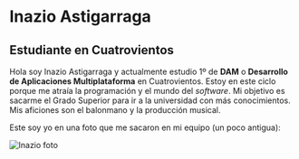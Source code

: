 # Inazio Astigarraga
## Estudiante en Cuatrovientos
Hola soy Inazio Astigarraga y actualmente estudio 1º de **DAM** o **Desarrollo de Aplicaciones Multiplataforma** en Cuatrovientos.
Estoy en este ciclo porque me atraía la programación y el mundo del _software_. Mi objetivo es sacarme el Grado Superior para ir a la universidad con más conocimientos.
Mis aficiones son el balonmano y la producción musical.

Este soy yo en una foto que me sacaron en mi equipo (un poco antigua): 





![Inazio foto](http://balonmano.isquad.es/images/afiliacion/square_67676a396b313730636c.jpg)
